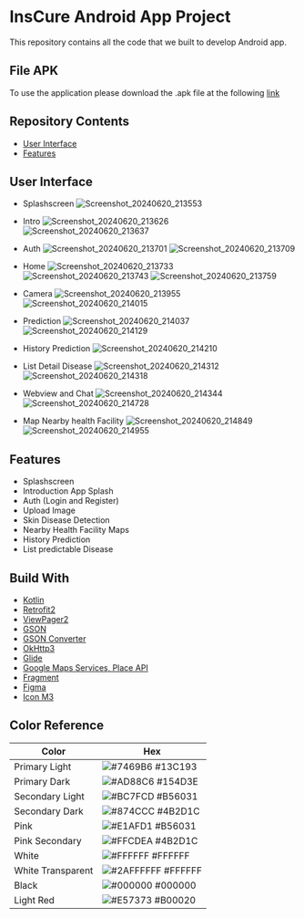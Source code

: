 # InsCure Android App Project

This repository contains all the code that we built to develop Android app. 

## File APK
To use the application please download the .apk file at the following [link]()

## Repository Contents

- [User Interface](#User-Interface)
- [Features](#Features)

## User Interface

- Splashscreen
  ![Screenshot_20240620_213553](https://github.com/Ins-Cure/MD-Inscure-Bangkit-2024/assets/100140876/5ad2fa1e-3341-4230-97b5-5f52b44563c6)

- Intro
  ![Screenshot_20240620_213626](https://github.com/Ins-Cure/MD-Inscure-Bangkit-2024/assets/100140876/6d8eb174-fac8-4ed6-9700-c0700848d720)
  ![Screenshot_20240620_213637](https://github.com/Ins-Cure/MD-Inscure-Bangkit-2024/assets/100140876/dfb90b66-0550-4afb-8454-600e5b8c0102)

- Auth
  ![Screenshot_20240620_213701](https://github.com/Ins-Cure/MD-Inscure-Bangkit-2024/assets/100140876/584b09c2-adf7-45ef-be12-c64ac9f77b71)
  ![Screenshot_20240620_213709](https://github.com/Ins-Cure/MD-Inscure-Bangkit-2024/assets/100140876/6269abc4-5eac-43ac-ba40-139960310195)

- Home
  ![Screenshot_20240620_213733](https://github.com/Ins-Cure/MD-Inscure-Bangkit-2024/assets/100140876/8cf5fc76-36b9-4fcb-8cb3-f689794da141)
  ![Screenshot_20240620_213743](https://github.com/Ins-Cure/MD-Inscure-Bangkit-2024/assets/100140876/2922a390-ea57-4967-a00e-712710b884d0)
  ![Screenshot_20240620_213759](https://github.com/Ins-Cure/MD-Inscure-Bangkit-2024/assets/100140876/f5ba2dc4-3a08-4323-af57-8dd14e5819c4)

- Camera
  ![Screenshot_20240620_213955](https://github.com/Ins-Cure/MD-Inscure-Bangkit-2024/assets/100140876/23b900ea-bc30-4018-bf52-0d872e936782)
  ![Screenshot_20240620_214015](https://github.com/Ins-Cure/MD-Inscure-Bangkit-2024/assets/100140876/0734d89f-1af9-465e-8016-5851a688b467)

- Prediction
  ![Screenshot_20240620_214037](https://github.com/Ins-Cure/MD-Inscure-Bangkit-2024/assets/100140876/b1b3ad1e-6ab3-4392-95c2-b2e92f398c85)
  ![Screenshot_20240620_214129](https://github.com/Ins-Cure/MD-Inscure-Bangkit-2024/assets/100140876/200c9c04-225a-4a6b-bdec-fa04751f643d)

- History Prediction
  ![Screenshot_20240620_214210](https://github.com/Ins-Cure/MD-Inscure-Bangkit-2024/assets/100140876/fdb35508-4fd5-4055-8257-2ff457ab8797)

- List Detail Disease
  ![Screenshot_20240620_214312](https://github.com/Ins-Cure/MD-Inscure-Bangkit-2024/assets/100140876/269d17ef-d9c5-4ce8-a266-92814914b19f)
  ![Screenshot_20240620_214318](https://github.com/Ins-Cure/MD-Inscure-Bangkit-2024/assets/100140876/e8fe3d74-eb9f-4d28-8d63-a525ffa07e8b)

- Webview and Chat
  ![Screenshot_20240620_214344](https://github.com/Ins-Cure/MD-Inscure-Bangkit-2024/assets/100140876/14fcd7bd-b898-43ee-a52f-f3ee084b888c)
  ![Screenshot_20240620_214728](https://github.com/Ins-Cure/MD-Inscure-Bangkit-2024/assets/100140876/8528104a-0fc5-4824-8311-11646f526c71)

- Map Nearby health Facility
  ![Screenshot_20240620_214849](https://github.com/Ins-Cure/MD-Inscure-Bangkit-2024/assets/100140876/a20c52cb-79c7-47bf-9c17-5ddc159dbd50)
  ![Screenshot_20240620_214955](https://github.com/Ins-Cure/MD-Inscure-Bangkit-2024/assets/100140876/e78200e3-d708-4aa0-954a-02c50cf8959b)

## Features

- Splashscreen
- Introduction App Splash
- Auth (Login and Register)
- Upload Image
- Skin Disease Detection
- Nearby Health Facility Maps
- History Prediction
- List predictable Disease

## Build With

- [Kotlin](https://kotlinlang.org/)
- [Retrofit2](https://kotlinlang.org/)
- [ViewPager2](https://developer.android.com/jetpack/androidx/releases/viewpager2)
- [GSON](https://github.com/google/gson)
- [GSON Converter](https://github.com/square/retrofit/tree/master/retrofit-converters/gson)
- [OkHttp3](https://square.github.io/okhttp/)
- [Glide](https://developer.android.com/guide/navigation/get-started)
- [Google Maps Services, Place API](https://developers.google.com/maps/documentation)
- [Fragment](https://developer.android.com/guide/fragments?hl=id)
- [Figma](https://www.figma.com/)
- [Icon M3]([https://icon.kitchen/](https://fonts.google.com/icons))

## Color Reference

| Color             | Hex                                                                |
| ----------------- | ------------------------------------------------------------------ |
| Primary Light | ![#7469B6](https://via.placeholder.com/10/7469B6?text=+) #13C193 |
| Primary Dark | ![#AD88C6](https://via.placeholder.com/10/AD88C6?text=+) #154D3E |
| Secondary Light | ![#BC7FCD](https://via.placeholder.com/10/BC7FCD?text=+) #B56031 |
| Secondary Dark | ![#874CCC](https://via.placeholder.com/10/874CCC?text=+) #4B2D1C |
| Pink | ![#E1AFD1](https://via.placeholder.com/10/E1AFD1?text=+) #B56031 |
| Pink Secondary | ![#FFCDEA](https://via.placeholder.com/10/FFCDEA?text=+) #4B2D1C |
| White | ![#FFFFFF](https://via.placeholder.com/10/FFFFFF?text=+) #FFFFFF |
| White Transparent | ![#2AFFFFFF](https://via.placeholder.com/10/2AFFFFFF?text=+) #FFFFFF |
| Black | ![#000000](https://via.placeholder.com/10/000000?text=+) #000000 |
| Light Red | ![#E57373](https://via.placeholder.com/10/E57373?text=+) #B00020 |

  














